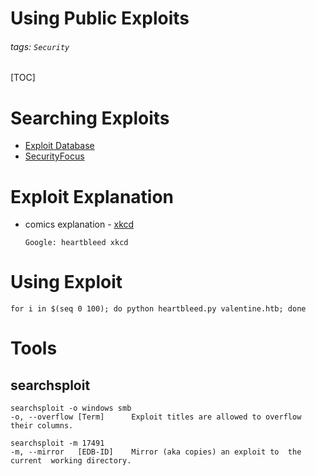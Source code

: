 # Using Public Exploits
###### tags: `Security`
[TOC]

# Searching Exploits
- [Exploit Database](https://www.exploit-db.com)
- [SecurityFocus](https://www.securityfocus.com/vulnerabilities)

# Exploit Explanation
* comics explanation - [xkcd](https://xkcd.com/)
    ```
    Google: heartbleed xkcd
    ```
 
# Using Exploit
```
for i in $(seq 0 100); do python heartbleed.py valentine.htb; done
```

# Tools
## searchsploit
```
searchsploit -o windows smb
-o, --overflow [Term]      Exploit titles are allowed to overflow their columns.
```

```
searchsploit -m 17491
-m, --mirror   [EDB-ID]    Mirror (aka copies) an exploit to  the  current  working directory.
```
